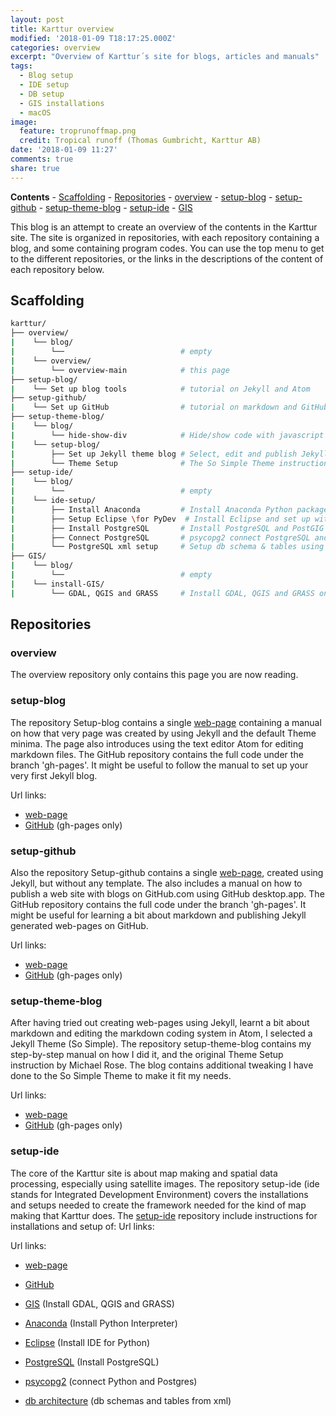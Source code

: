 ```yaml
---
layout: post
title: Karttur overview
modified: '2018-01-09 T18:17:25.000Z'
categories: overview
excerpt: "Overview of Karttur´s site for blogs, articles and manuals"
tags:
  - Blog setup
  - IDE setup
  - DB setup
  - GIS installations
  - macOS
image:
  feature: troprunoffmap.png
  credit: Tropical runoff (Thomas Gumbricht, Karttur AB)
date: '2018-01-09 11:27'
comments: true
share: true
---
```

**Contents**
\- [Scaffolding](#scaffolding)
\- [Repositories](#repositories)
  \- [overview](#overview)
  \- [setup-blog](#setup-blog)
  \- [setup-github](#setup-github)
  \- [setup-theme-blog](#setup-theme-blog)
  \- [setup-ide](#setup-ide)
  \- [GIS](#gis)

This blog is an attempt to create an overview of the contents in the Karttur site. The site is organized in repositories, with each repository containing a blog, and some containing program codes. You can use the top menu to get to the different repositories, or the links in the descriptions of the content of each repository below.

## Scaffolding

```bash
karttur/
├── overview/
|    └── blog/
|        └──                          # empty
|    └── overview/
|        └── overview-main            # this page
├── setup-blog/
|    └── Set up blog tools            # tutorial on Jekyll and Atom
├── setup-github/
|    └── Set up GitHub                # tutorial on markdown and GitHub
├── setup-theme-blog/
|    └── blog/
|        └── hide-show-div            # Hide/show code with javascript
|    └── setup-blog/
|        ├── Set up Jekyll theme blog # Select, edit and publish Jekyll Theme
|        └── Theme Setup              # The So Simple Theme instructions
├── setup-ide/
|    └── blog/
|        └──                          # empty
|    └── ide-setup/     
|        ├── Install Anaconda         # Install Anaconda Python package on macOS
|        ├── Setup Eclipse \for PyDev  # Install Eclipse and set up with Anaconda
|        ├── Install PostgreSQL       # Install PostgreSQL and PostGIG on macOS
|        ├── Connect PostgreSQL       # psycopg2 connect PostgreSQL and Python  
|        └── PostgreSQL xml setup     # Setup db schema & tables using xml
├── GIS/                 
|    └── blog/
|        └──                          # empty
|    └── install-GIS/
|        └── GDAL, QGIS and GRASS     # Install GDAL, QGIS and GRASS on macOS
```
## Repositories

### overview

The overview repository only contains this page you are now reading.

### setup-blog

The repository Setup-blog contains a single [web-page](../../../setup-blog/) containing a manual on how that very page was created by using Jekyll and the default Theme minima. The page also introduces using the text editor Atom for editing markdown files. The GitHub repository contains the full code under the branch 'gh-pages'. It might be useful to follow the manual to set up your very first Jekyll blog.

Url links:
* [web-page](../../../setup-blog/)
* [GitHub](https://github.com/karttur/setup-blog/tree/gh-pages) (gh-pages only)

### setup-github

Also the repository Setup-github contains a single [web-page](../../../setup-github/), created using Jekyll, but without any template. The also includes a manual on how to publish a web site with blogs on GitHub.com using GitHub desktop.app. The GitHub repository contains the full code under the branch 'gh-pages'. It might be useful for learning a bit about markdown and publishing Jekyll generated web-pages on GitHub.

Url links:
* [web-page](../../../setup-github/)
* [GitHub](https://github.com/karttur/setup-github/tree/gh-pages) (gh-pages only)

### setup-theme-blog

After having tried out creating web-pages using Jekyll, learnt a bit about markdown and editing the markdown coding system in Atom, I selected a Jekyll Theme (So Simple). The repository setup-theme-blog contains my step-by-step manual on how I did it, and the original Theme Setup instruction by Michael Rose. The blog contains additional tweaking I have done to the So Simple Theme to make it fit my needs.

Url links:
* [web-page](../../../setup-theme-blog/)
* [GitHub](#) (gh-pages only)

### setup-ide

The core of the Karttur site is about map making and spatial data processing, especially using satellite images. The repository setup-ide (ide stands for Integrated Development Environment) covers the installations and setups needed to create the framework needed for the kind of map making that Karttur does. The [setup-ide](../../../setup-ide/) repository include instructions for installations and setup of:
Url links:

Url links:
* [web-page](../../../setup-ide/)
* [GitHub](#)

* [GIS](../../../setup-ide/ide-setup/install-GIS/) (Install GDAL, QGIS and GRASS)
* [Anaconda](../../../setup-ide/ide-setup/install-anaconda/) (Install Python Interpreter)
* [Eclipse](../../../setup-ide/ide-setup/install-eclipse/) (Install IDE for Python)
* [PostgreSQL](../../../setup-ide/ide-setup/install-postgres/) (Install PostgreSQL)
* [psycopg2](../../../setup-ide/ide-setup/connect-with-psycopg2/) (connect Python and Postgres)
* [db architecture](../../../setup-ide/ide-setup/setup-db/) (db schemas and tables from xml)
